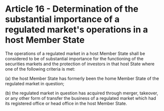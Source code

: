 # Article 16 - Determination of the substantial importance of a regulated market's operations in a host Member State


The operations of a regulated market in a host Member State shall be considered to be of substantial importance for the functioning of the securities markets and the protection of investors in that host State where one of the following criteria is met:

(a) the host Member State has formerly been the home Member State of the regulated market in question;

(b) the regulated market in question has acquired through merger, takeover, or any other form of transfer the business of a regulated market which had its registered office or head office in the host Member State.
